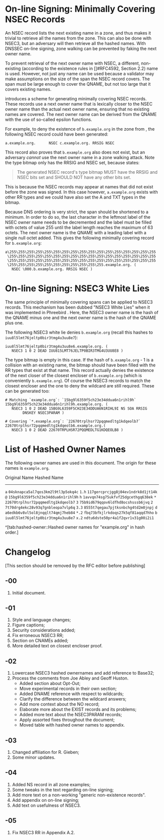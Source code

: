 # On-line Signing: Minimally Covering NSEC Records

An NSEC record lists the next existing name in a zone, and thus makes it
trivial to retrieve all the names from the zone. This can also be done
with NSEC3, but an adversary will then retrieve all the hashed names.
With DNSSEC on-line signing, zone walking can be prevented by faking
the next owner name.

To prevent retrieval of the next owner name with NSEC, a different,
non-existing (according to the existence rules in []#RFC4592, Section 2.2)
name is used. However, not just any name can be used because a validator
may make assumptions on the size of the span the NSEC record covers.
The span must be large enough to cover the QNAME, but not too
large that it covers existing names.

[](#RFC4470) introduces a scheme for generating minimally covering NSEC records.
These records
use a next owner name that is lexically closer to the NSEC owner name than
the actual next owner name, ensuring that no existing names are covered.
The next owner name can be derived from the QNAME with the use of so-called
epsilon functions.

For example, to deny the existence of `b.example.org` in the zone from
[](#nsec), the following NSEC record could have been generated:

    a.example.org.      NSEC c.example.org. RRSIG NSEC

This record also proves that `b.example.org` also does not exist, but an
adversary *cannot* use the next owner name in a zone walking attack. Note the
type bitmap only has the RRSIG and NSEC set, because [](#RFC4470) states:

> The generated NSEC record's type bitmap MUST have the RRSIG and NSEC
> bits set and SHOULD NOT have any other bits set.

This is because the NSEC records may appear at names that did not exist
before the zone was signed. In this case however, `a.example.org` exists
with other RR types and we could have also set the A and TXT types in the
bitmap.

Because DNS ordering is very strict, the span should be shortened to a minimum.
In order to do so, the last character in the leftmost label of the NSEC owner
name needs to be decremented and the label must be filled with octets of value
255 until the label length reaches the maximum of 63 octets. The next owner
name is the QNAME with a leading label with a single null octet added. This
gives the following minimally covering record for `b.example.org`:

    a\255\255\255\255\255\255\255\255\255\255\255\255\255\255\255\255\255
     \255\255\255\255\255\255\255\255\255\255\255\255\255\255\255\255\255
     \255\255\255\255\255\255\255\255\255\255\255\255\255\255\255\255\255
     \255\255\255\255\255\255\255\255\255\255\255.example.org. (
       NSEC \000.b.example.org. RRSIG NSEC )

# On-line Signing: NSEC3 White Lies

The same principle of minimally covering spans can be applied to NSEC3 records.
This mechanism has been dubbed "NSEC3 White Lies" when it was implemented in
Phreebird [](#phreebird). Here, the NSEC3 owner name is the hash of the QNAME
minus one and the next owner name is the hash of the QNAME plus one.

The following NSEC3 white lie denies `b.example.org` (recall this hashes to
`iuu8l5lmt76jeltp0bir3tmg4u3uu8e7`):

    iuu8l5lmt76jeltp0bir3tmg4u3uu8e6.example.org. (
       NSEC3 1 0 2 DEAD IUU815LMT76JELTP0BIR3TMG4U3UU8E8 )

The type bitmap is empty in this case. If the hash of `b.example.org` - 1 is a
collision with an existing name, the bitmap should have been filled with the
RR types that exist at that name. This record actually denies the existence
of the next closer of the closest encloser of `b.example.org` (which is
conveniently `b.example.org`). Of course the NSEC3 records to match the
closest encloser and the one to deny the wildcard are still required.
These can be generated too:

    # Matching `example.org`: `15bg9l6359f5ch23e34ddua6n1rihl9h`
    15bg9l6359f5ch23e34ddua6n1rihl9h.example.org. (
       NSEC3 1 0 2 DEAD 15BG9L6359F5CH23E34DDUA6N1RIHL9I NS SOA RRSIG
            DNSKEY NSEC3PARAM )

    # Covering `*.example.org`: `22670trplhsr72pqqmedltg1kdqeolb7`
    22670trplhsr72pqqmedltg1kdqeolb6.example.org.(
       NSEC3 1 0 2 DEAD 22670TRPLHSR72PQQMEDLTG1KDQEOLB8 )

# List of Hashed Owner Names

The following owner names are used in this document. The
origin for these names is `example.org`.

Original Name     Hashed Name
-------------     -----------
`a`               `04sknapca5al7qos3km2l9tl3p5okq4c`
`1.h`             `117gercprcjgg8j04ev1ndrk8d1jt14k`
`@`               `15bg9l6359f5ch23e34ddua6n1rihl9h`
`h`               `1avvqn74sg75ukfvf25dgcethgq638ek`
`*`               `22670trplhsr72pqqmedltg1kdqeolb7`
`3`               `75b9id679qqov6ldfhd8ocshsssb6jvq`
`2`               `7t70drg4ekc28v93q7gnbleopa7vlp6q`
`3.3`             `8555t7qegau7pjtksnbchg4td2m0jnpj`
`d`               `a6edkb6v8vl5ol8jnqqlt74qmj7heb84`
`*.2`             `fbq73bfkjlrkdoqs27k5qf81aqqd7hho`
`b`               `iuu8l5lmt76jeltp0bir3tmg4u3uu8e7`
`x.2`             `ndtu6dste50pr4a1f2qvr1v31g00i2i1`

^[tab:hashed-owner::Hashed owner names for "example.org" in hash order.]

# Changelog

[This section should be removed by the RFC editor before publishing]

## -00

1. Initial document.

## -01

1. Style and language changes;
1. Figure captions;
1. Security considerations added;
1. Fix erroneous NSEC3 RR;
1. Section on CNAMEs added;
1. More detailed text on closest encloser proof.

## -02

1. Lowercase NSEC3 hashed ownernames and add reference to Base32;
1. Process the comments from Joe Abley and Geoff Huston.
    * Added section about Opt-Out;
    * Move experimental records in their own section;
    * Added DNAME reference with respect to wildcards;
    * Clarify the difference between the wildcard answers;
    * Add more context about the NO record;
    * Elaborate more about the EXIST records and its problems;
    * Added more text about the NSEC3PARAM records;
    * Apply assorted fixes throughout the document;
    * Moved table with hashed owner names to appendix.

## -03

1. Changed affiliation for R. Gieben;
1. Some minor updates.

## -04

1. Added NS record in all zone examples;
1. Some tweaks in the text regarding on-line signing;
1. Add more text on a non-working "generic non-existence records".
1. Add appendix on on-line signing;
1. Add text on usefulness of NSEC3.

## -05

1. Fix NSEC3 RR in Appendix A.2.
